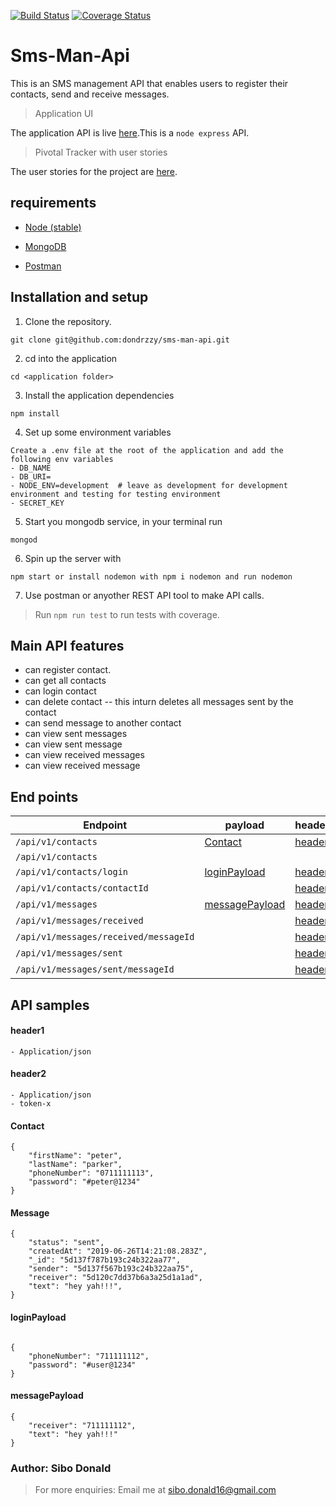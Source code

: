 [![Build Status](https://travis-ci.com/dondrzzy/sms-man-api.svg?branch=master)](https://travis-ci.com/dondrzzy/sms-man-api)
[![Coverage Status](https://coveralls.io/repos/github/dondrzzy/sms-man-api/badge.svg?branch=master)](https://coveralls.io/github/dondrzzy/sms-man-api?branch=master)


# Sms-Man-Api
This is an SMS management API that enables users to register their contacts, send and receive messages.


>Application UI

The application API is live [here](https://sms-man-api.herokuapp.com).This is a `node express` API.

> Pivotal Tracker with user stories

The user stories for the project are [here](https://www.pivotaltracker.com/n/projects/2356157).

## requirements

- [Node (stable)](https://nodejs.org/en/)

- [MongoDB](https://www.mongodb.com/)

- [Postman](https://www.getpostman.com/)



## Installation and setup

1. Clone the repository.

```
git clone git@github.com:dondrzzy/sms-man-api.git
```

2. cd into the application

```
cd <application folder>
```

3. Install the application dependencies

```
npm install
```

4. Set up some environment variables

```
Create a .env file at the root of the application and add the following env variables
- DB_NAME
- DB_URI=
- NODE_ENV=development  # leave as development for development environment and testing for testing environment
- SECRET_KEY
```

5. Start you mongodb service, in your terminal run

```
mongod
```

6. Spin up the server with

```
npm start or install nodemon with npm i nodemon and run nodemon
```

7. Use postman or anyother REST API tool to make API calls.


> Run `npm run test` to run tests with coverage.



## Main API features

- can register contact.
- can get all contacts
- can login contact
- can delete contact --  this inturn deletes all messages sent by the contact
- can send message to another contact
- can view sent messages
- can view sent message
- can view received messages
- can view received message


## End points

| Endpoint                 | payload              | headers     | Method |
| -------------------------| -------------------- | ----------- | ------ |
| `/api/v1/contacts`       | [Contact](#Contact)  | [header1](#header1) | `POST` |
| `/api/v1/contacts`       |                      |             | `GET`  |
| `/api/v1/contacts/login` | [loginPayload](#loginPayload)  | [header1](#header1) | `POST` |
| `/api/v1/contacts/contactId` |           | [header2](#header2) | `DELETE` |
| `/api/v1/messages` | [messagePayload](#messagePayload)  | [header2](#header2) | `POST` |
| `/api/v1/messages/received` |            | [header2](#header2) | `GET` |
| `/api/v1/messages/received/messageId` |            | [header2](#header2) | `GET` |
| `/api/v1/messages/sent` |            | [header2](#header2) | `GET` |
| `/api/v1/messages/sent/messageId` |            | [header2](#header2) | `GET` |


## API samples

#### header1

```
- Application/json
```

#### header2

```
- Application/json
- token-x
```

#### Contact

```
{
    "firstName": "peter",
	"lastName": "parker",
	"phoneNumber": "0711111113",
	"password": "#peter@1234"
}

```

#### Message 

```
{
    "status": "sent",
    "createdAt": "2019-06-26T14:21:08.283Z",
    "_id": "5d137f787b193c24b322aa77",
    "sender": "5d137f567b193c24b322aa75",
    "receiver": "5d120c7dd37b6a3a25d1a1ad",
    "text": "hey yah!!!",
}
```

#### loginPayload

```

{
	"phoneNumber": "711111112",
	"password": "#user@1234"
}

```

#### messagePayload

```
{
	"receiver": "711111112",
	"text": "hey yah!!!"
}
```


### Author: Sibo Donald

> For more enquiries: Email me at sibo.donald16@gmail.com

